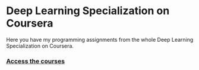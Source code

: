 # Deep Learning Specialization on Coursera

Here you have my programming assignments from the whole Deep Learning Specialization on Coursera.

### [Access the courses](https://www.coursera.org/specializations/deep-learning)
